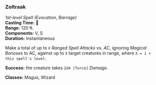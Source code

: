### Zoltraak
*1st-level Spell (Evocation, Barrage)*  
**Casting Time:** 🔷  
**Range:** 120 ft.  
**Components:** V, S  
**Duration:** Instantaneous  

Make a total of up to `X` *Ranged Spell Attacks* vs. *AC*, ignoring *Magical Bonuses* to AC, against up to `X` target creatures in range, where `X = 1 + this spell's level`.

**Success:** the creature takes `2d4 [force]` *Damage*.

**Classes:** Magus, Wizard

